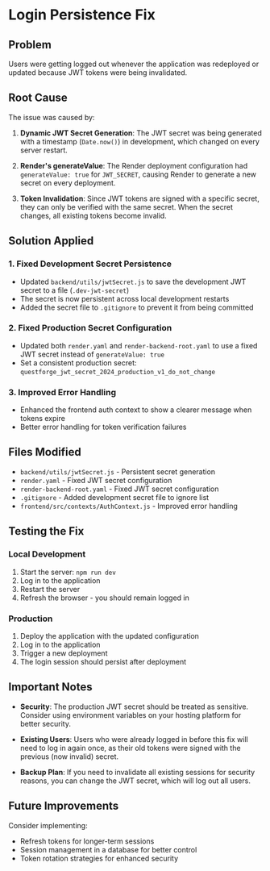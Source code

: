 # Login Persistence Fix

## Problem
Users were getting logged out whenever the application was redeployed or updated because JWT tokens were being invalidated.

## Root Cause
The issue was caused by:

1. **Dynamic JWT Secret Generation**: The JWT secret was being generated with a timestamp (`Date.now()`) in development, which changed on every server restart.

2. **Render's generateValue**: The Render deployment configuration had `generateValue: true` for `JWT_SECRET`, causing Render to generate a new secret on every deployment.

3. **Token Invalidation**: Since JWT tokens are signed with a specific secret, they can only be verified with the same secret. When the secret changes, all existing tokens become invalid.

## Solution Applied

### 1. Fixed Development Secret Persistence
- Updated `backend/utils/jwtSecret.js` to save the development JWT secret to a file (`.dev-jwt-secret`)
- The secret is now persistent across local development restarts
- Added the secret file to `.gitignore` to prevent it from being committed

### 2. Fixed Production Secret Configuration
- Updated both `render.yaml` and `render-backend-root.yaml` to use a fixed JWT secret instead of `generateValue: true`
- Set a consistent production secret: `questforge_jwt_secret_2024_production_v1_do_not_change`

### 3. Improved Error Handling
- Enhanced the frontend auth context to show a clearer message when tokens expire
- Better error handling for token verification failures

## Files Modified

- `backend/utils/jwtSecret.js` - Persistent secret generation
- `render.yaml` - Fixed JWT secret configuration
- `render-backend-root.yaml` - Fixed JWT secret configuration  
- `.gitignore` - Added development secret file to ignore list
- `frontend/src/contexts/AuthContext.js` - Improved error handling

## Testing the Fix

### Local Development
1. Start the server: `npm run dev` 
2. Log in to the application
3. Restart the server
4. Refresh the browser - you should remain logged in

### Production
1. Deploy the application with the updated configuration
2. Log in to the application
3. Trigger a new deployment
4. The login session should persist after deployment

## Important Notes

- **Security**: The production JWT secret should be treated as sensitive. Consider using environment variables on your hosting platform for better security.

- **Existing Users**: Users who were already logged in before this fix will need to log in again once, as their old tokens were signed with the previous (now invalid) secret.

- **Backup Plan**: If you need to invalidate all existing sessions for security reasons, you can change the JWT secret, which will log out all users.

## Future Improvements

Consider implementing:
- Refresh tokens for longer-term sessions
- Session management in a database for better control
- Token rotation strategies for enhanced security
